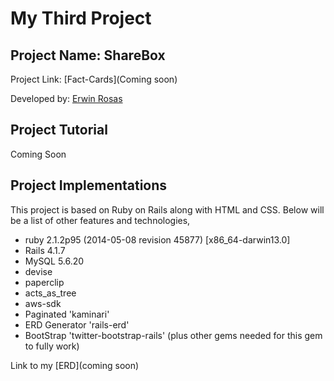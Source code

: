 # My Third Project

## Project Name: ShareBox

Project Link: [Fact-Cards](Coming soon)

Developed by: [Erwin Rosas](https://github.com/eerrad213)

## Project Tutorial

Coming Soon

## Project Implementations

This project is based on Ruby on Rails along with HTML and CSS. Below will be a list of other features and technologies, 
* ruby 2.1.2p95 (2014-05-08 revision 45877) [x86_64-darwin13.0]
* Rails 4.1.7
* MySQL 5.6.20
* devise
* paperclip
* acts_as_tree
* aws-sdk
* Paginated 'kaminari'
* ERD Generator 'rails-erd'
* BootStrap 'twitter-bootstrap-rails' (plus other gems needed for this gem to fully work)

Link to my [ERD](coming soon)
